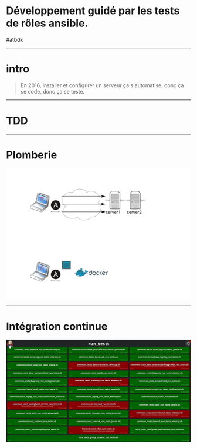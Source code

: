 # Développement guidé par les tests de rôles ansible.

#atbdx

---
# intro
> En 2016, installer et configurer un serveur ça s'automatise, 
> donc ça se code, donc ça se teste.

---
# TDD

---
# Plomberie
![](img/draft_plomberie.svg)

---
# Intégration continue

![IC](./img/jenkins-medium.jpg)

